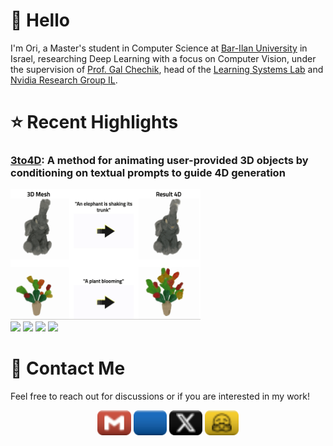 # 👋 Hello
I'm Ori, a Master's student in Computer Science at [Bar-Ilan University](https://www.biu.ac.il/en) in Israel, researching Deep Learning with a focus on Computer Vision, under the supervision of [Prof. Gal Chechik](https://chechiklab.biu.ac.il/~gal/), head of the [Learning Systems Lab](https://chechiklab.biu.ac.il/) and [Nvidia Research Group IL](https://research.nvidia.com/labs/par/).

# ⭐ Recent Highlights
<div>
<!--   <span><strong><ins>3to4D</ins></strong>: A method for animating user-provided 3D objects by conditioning on textual prompts to guide 4D generation</span><br> -->
  <h3><ins>3to4D</ins>: A method for animating user-provided 3D objects by conditioning on textual prompts to guide 4D generation</h3>
<!--   <a href="https://3-to-4d.github.io/3-to-4d/"><img src="assets/3t4d/paper_1.png" width="60.4%" height="auto"></a> -->
<!--   <a href="https://3-to-4d.github.io/3-to-4d/"><img src="assets/3t4d/paper_2.png" width="60.4%" height="auto"></a> -->
<!--   <a href="https://3-to-4d.github.io/3-to-4d/"><img src="assets/3t4d/paper_3.png" width="60.4%" height="auto"></a> -->
<!--   <a href="https://3-to-4d.github.io/3-to-4d/"><img src="assets/3t4d/paper_4.png" width="60.4%" height="auto"></a> -->
<!--   <a href="https://3-to-4d.github.io/3-to-4d/"><img src="assets/3t4d/3t4d_1.gif" width="60.4%" height="auto"></a> -->
  <a href="https://3-to-4d.github.io/3-to-4d/"><img src="assets/3t4d/3t4d_2.gif" width="60.4%" height="auto"></a>
<!--   <a href="https://3-to-4d.github.io/3-to-4d/"><img src="assets/3t4d/3t4d_3.gif" width="60.4%" height="auto"></a> -->
<!--   <a href="https://3-to-4d.github.io/3-to-4d/"><img src="assets/3t4d/Mario_1.gif" width="60.4%" height="auto"></a> -->
<!--   <a href="https://3-to-4d.github.io/3-to-4d/"><img src="assets/3t4d/Mario_2.gif" width="60.4%" height="auto"></a> -->
<!--   <figure style="text-align: center;"><img src="assets/3t4d/3t4d_2.gif" style="max-height: 100%; width: auto; height: auto;"></figure> -->
  <br>
<!--   <a href="https://arxiv.org/abs/2412.20422"><img src="https://img.shields.io/badge/-arXiv-b31b1b?logo=arXiv&labelColor=grey" height="25"></a> -->
<!--   <a href="https://arxiv.org/abs/2412.20422"><img src="https://img.shields.io/badge/-2412.20422-b31b1b?logo=arXiv&labelColor=grey" height="25"></a> -->
  <a href="https://arxiv.org/abs/2412.20422"><img src="https://img.shields.io/badge/arXiv-2412.20422-b31b1b.svg?logo=arXiv" height="25"></a>
  <a href="https://3-to-4d.github.io/3-to-4d/"><img src="https://img.shields.io/badge/🌐%20Project-Page-green" height="25"></a>
<!--   <a href="https://3-to-4d.github.io/3-to-4d/"><img src="https://img.shields.io/badge/🌐-Project%20Page-%2300CED1" height="25"></a> -->
  <a href="https://github.com/ohad204/3to4D"><img src="https://img.shields.io/badge/-Code-blue?logo=github&labelColor=grey" height="25"></a>
<!--   previously it was <a href="https://github.com/ohad204/3to4D"><img src="https://img.shields.io/badge/Code-GitHub-blue.svg?logo=github" height="25"></a> -->
  <a href="https://huggingface.co/papers/2412.20422"><img src="https://img.shields.io/badge/🤗-Hugging%20Face-orange.svg" height="25"></a>
<!--   <a href="https://github.com/ohad204/3to4D/blob/main/LICENSE"><img src="https://img.shields.io/badge/License-Apache%202.0-yellow.svg" height="25"></a> -->
</div>
<!--- 
Previous was:
- Bringing Objects to Life: 4D generation from 3D objects &nbsp;[ [📑 arXiv](https://arxiv.org/abs/2412.20422) • [🌐 Project Page](https://3-to-4d.github.io/3-to-4d/) • [🤗 Hugging Face](https://huggingface.co/papers/2412.20422) • [💻 Code](https://github.com/ohad204/3to4D) ]
--->

# 💬 Contact Me
<div>
<!--   <span>Feel free to reach out for discussions or if you are interested in my work!</span> -->
<!--   <br><br> -->
  <p>Feel free to reach out for discussions or if you are interested in my work!</p>
  <div  align="center">
  <!--   <a href="mailto:orimalca2@gmail.com"><img src="https://img.shields.io/badge/-Email-grey?logo=gmail&logoColor=white&labelColor=D14836" height="25"></a> -->
  <!--   <a href="mailto:orimalca2@gmail.com"><img src="https://img.shields.io/badge/Email-D14836?logo=gmail&logoColor=white" height="25"></a> -->
<!--     <a href="mailto:orimalca2@gmail.com"><img src="assets/svgs/email.svg" height="40"></a> -->
    <a href="mailto:orimalca2@gmail.com"><img src="assets/svgs/email_plastic.svg" height="40"></a>
  <!--   <a href="https://www.linkedin.com/in/ori-malca/"><img src="https://custom-icon-badges.demolab.com/badge/-LinkedIn-grey?logo=linkedin-white&logoColor=fff&labelColor=0A66C2" height="25"></a> -->
  <!--   <a href="https://www.linkedin.com/in/ori-malca/"><img src="https://custom-icon-badges.demolab.com/badge/LinkedIn-0A66C2?logo=linkedin-white&logoColor=fff" height="25"></a> -->
<!--     <a href="https://www.linkedin.com/in/ori-malca/"><img src="assets/svgs/linkedin.svg" height="40"></a> -->
    <a href="https://www.linkedin.com/in/ori-malca/"><img src="assets/svgs/linkedin_plastic.svg" height="40"></a>
  <!--   <a href="https://x.com/Orimalca"><img src="https://img.shields.io/badge/-Profile-grey?logo=X&logoColor=white&labelColor=black" height="25"></a> -->
  <!--   <a href="https://x.com/Orimalca"><img src="https://img.shields.io/badge/Profile-%23000000.svg?logo=X&logoColor=white" height="25"></a> -->
<!--     <a href="https://x.com/Orimalca"><img src="assets/svgs/X.svg" height="40"></a> -->
    <a href="https://x.com/Orimalca"><img src="assets/svgs/X_plastic.svg" height="40"></a>
  <!--   <a href="https://huggingface.co/Orimalca"><img src="https://img.shields.io/badge/Hugging%20Face-FFD21E?logo=huggingface&logoColor=000" height="25"></a> -->
<!--     <a href="https://huggingface.co/Orimalca"><img src="assets/svgs/hf.svg" height="40"></a> -->
    <a href="https://huggingface.co/Orimalca"><img src="assets/svgs/hf_plastic.svg" height="40"></a>
  <!--- TODO: add link to **🌐 Personal Website --->
  </div>
</div>
<!---
NOTES
1. posibile emoji's for "Connect with Me" part: [💬, 👥, 🌏, 🙋‍♂️, 😀, 🔗, 🖇️, 🔁, 🙌]
2. for badges refer to https://github.com/inttter/md-badges
3. templates for example in https://github.com/durgeshsamariya/awesome-github-profile-readme-templates/tree/master/templates
TODOS
1. Remove space between headings to content underwards to make it look more clear.
--->
